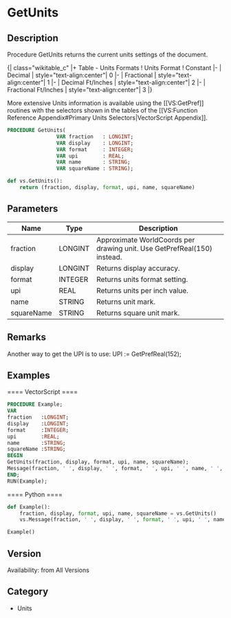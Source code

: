 # GetUnits

## Description
Procedure GetUnits returns the current units settings of the document.

{| class="wikitable_c"
|+ Table - Units Formats
! Units Format
! Constant
|-
| Decimal
| style="text-align:center"| 0
|-
| Fractional
| style="text-align:center"| 1
|-
| Decimal Ft/Inches
| style="text-align:center"| 2
|-
| Fractional Ft/Inches
| style="text-align:center"| 3
|}

More extensive Units information is available using the [[VS:GetPref]] routines with the selectors shown in the tables of the [[VS:Function Reference Appendix#Primary Units Selectors|VectorScript Appendix]].

```pascal
PROCEDURE GetUnits(
				VAR fraction   : LONGINT;
				VAR display    : LONGINT;
				VAR format     : INTEGER;
				VAR upi        : REAL;
				VAR name       : STRING;
				VAR squareName : STRING);
```

```python
def vs.GetUnits():
    return (fraction, display, format, upi, name, squareName)
```

## Parameters
|Name|Type|Description|
|---|---|---|
|fraction|LONGINT|Approximate WorldCoords per drawing unit.  Use GetPrefReal(150) instead.|
|display|LONGINT|Returns display accuracy.|
|format|INTEGER|Returns units format setting.|
|upi|REAL|Returns units per inch value.|
|name|STRING|Returns unit mark.|
|squareName|STRING|Returns square unit mark.|

## Remarks
Another way to get the UPI is to use:
UPI := GetPrefReal(152);

## Examples
==== VectorScript ====
```pascal
PROCEDURE Example;
VAR 
fraction   :LONGINT; 
display    :LONGINT; 
format     :INTEGER; 
upi        :REAL; 
name       :STRING;
squareName :STRING;
BEGIN
GetUnits(fraction, display, format, upi, name, squareName);
Message(fraction, ' ', display, ' ', format, ' ', upi, ' ', name, ' ', squareName);
END;
RUN(Example);
```
==== Python ====
```python
def Example():
	fraction, display, format, upi, name, squareName = vs.GetUnits()
	vs.Message(fraction, ' ', display, ' ', format, ' ', upi, ' ', name, ' ', squareName)

Example()
```

## Version
Availability: from All Versions

## Category
* Units

